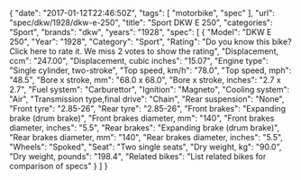 {
    "date": "2017-01-12T22:46:50Z",
    "tags": [
        "motorbike",
        "spec"
    ],
    "url": "spec\/dkw\/1928\/dkw-e-250",
    "title": "Sport DKW E 250",
    "categories": "Sport",
    "brands": "dkw",
    "years": "1928",
    "spec": [
        {
            "Model": "DKW E 250",
            "Year": "1928",
            "Category": "Sport",
            "Rating": "Do you know this bike?Click here to rate it. We miss 2 votes to show the rating",
            "Displacement, ccm": "247.00",
            "Displacement, cubic inches": "15.07",
            "Engine type": "Single cylinder, two-stroke",
            "Top speed, km\/h": "78.0",
            "Top speed, mph": "48.5",
            "Bore x stroke, mm": "68.0 x 68.0",
            "Bore x stroke, inches": "2.7 x 2.7",
            "Fuel system": "Carburettor",
            "Ignition": "Magneto",
            "Cooling system": "Air",
            "Transmission type,final drive": "Chain",
            "Rear suspension": "None",
            "Front tyre": "2.85-26",
            "Rear tyre": "2.85-26",
            "Front brakes": "Expanding brake (drum brake)",
            "Front brakes diameter, mm": "140",
            "Front brakes diameter, inches": "5.5",
            "Rear brakes": "Expanding brake (drum brake)",
            "Rear brakes diameter, mm": "140",
            "Rear brakes diameter, inches": "5.5",
            "Wheels": "Spoked",
            "Seat": "Two single seats",
            "Dry weight, kg": "90.0",
            "Dry weight, pounds": "198.4",
            "Related bikes": "List related bikes for comparison of specs"
        }
    ]
}